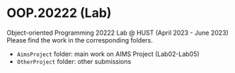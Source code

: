 # OOP.20222 (Lab)

Object-oriented Programming 20222 Lab @ HUST (April 2023 - June 2023)
Please find the work in the corresponding folders.

- `AimsProject` folder: main work on AIMS Project (Lab02-Lab05)
- `OtherProject` folder: other submissions
